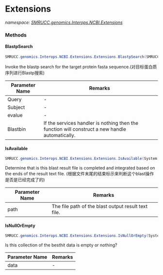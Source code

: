 ﻿# Extensions
_namespace: [SMRUCC.genomics.Interops.NCBI.Extensions](./index.md)_





### Methods

#### BlastpSearch
```csharp
SMRUCC.genomics.Interops.NCBI.Extensions.Extensions.BlastpSearch(SMRUCC.genomics.SequenceModel.FASTA.FastaToken,System.String,System.String,SMRUCC.genomics.Interops.NCBI.Extensions.LocalBLAST.InteropService.InteropService@)
```
Invoke the blastp search for the target protein fasta sequence.(对目标蛋白质序列进行Blastp搜索)

|Parameter Name|Remarks|
|--------------|-------|
|Query|-|
|Subject|-|
|evalue|-|
|Blastbin|If the services handler is nothing then the function will construct a new handle automatically.|


#### IsAvailable
```csharp
SMRUCC.genomics.Interops.NCBI.Extensions.Extensions.IsAvailable(System.String)
```
Determine that is this blast result file is completed and integrated based on the ends of the result text file.
 (根据文件末尾的结束标示来判断这个blast操作是否是已经完成了的)

|Parameter Name|Remarks|
|--------------|-------|
|path|The file path of the blast output result text file.|


#### IsNullOrEmpty
```csharp
SMRUCC.genomics.Interops.NCBI.Extensions.Extensions.IsNullOrEmpty(System.Collections.Generic.IEnumerable{SMRUCC.genomics.Interops.NCBI.Extensions.LocalBLAST.Application.BBH.BestHit})
```
Is this collection of the besthit data is empty or nothing?

|Parameter Name|Remarks|
|--------------|-------|
|data|-|



